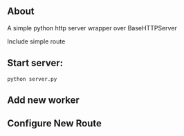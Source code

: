 ## About

A simple python http server wrapper over BaseHTTPServer

Include simple route

## Start server:
	
	python server.py

## Add new worker

## Configure New Route
